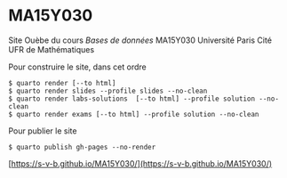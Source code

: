 # MA15Y030

Site Ouèbe du cours *Bases de données* MA15Y030 Université Paris Cité UFR de Mathématiques

Pour construire le site, dans cet ordre 

```{.bash}
$ quarto render [--to html]
$ quarto render slides --profile slides --no-clean
$ quarto render labs-solutions  [--to html] --profile solution --no-clean
$ quarto render exams [--to html] --profile solution --no-clean
```

Pour publier le site 

```{.bash}
$ quarto publish gh-pages --no-render 
```

[https://s-v-b.github.io/MA15Y030/](https://s-v-b.github.io/MA15Y030/)

